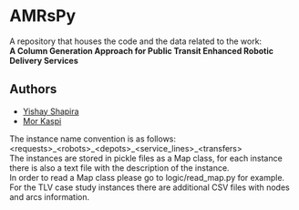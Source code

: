 # AMRsPy
A repository that houses the code and the data related to the work:<br/>
<b>A Column Generation Approach for Public Transit Enhanced Robotic Delivery Services</b>

## Authors

- [Yishay Shapira](mailto:eshay7777@gmail.com)
- [Mor Kaspi](mailto:morkaspi@tauex.tau.ac.il)

The instance name convention is as follows: \<requests\>\_\<robots\>\_\<depots\>\_\<service_lines\>\_\<transfers\><br/>
The instances are stored in pickle files as a Map class, for each instance there is also a text file with the description of the instance.<br/>
In order to read a Map class please go to logic/read_map.py for example.<br/>
For the TLV case study instances there are additional CSV files with nodes and arcs information.
